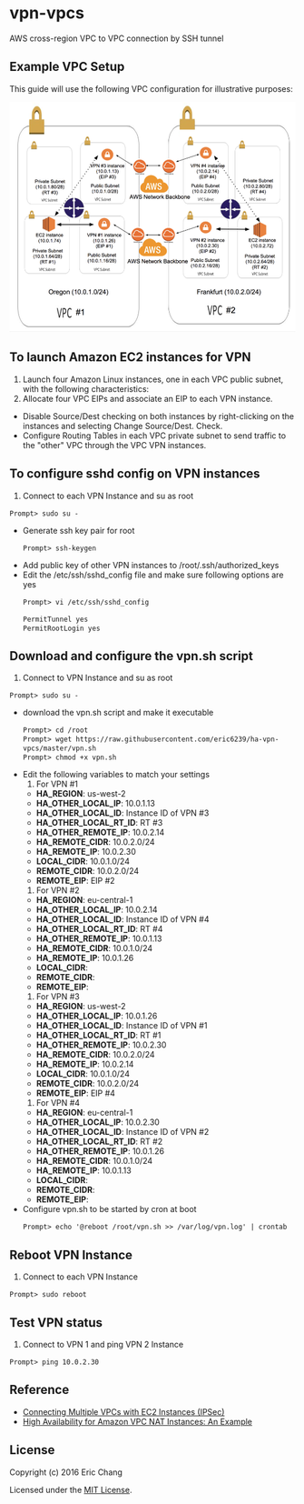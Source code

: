 # vpn-vpcs
AWS cross-region VPC to VPC connection by SSH tunnel

## Example VPC Setup

This guide will use the following VPC configuration for illustrative purposes:

![](fig01.png)


## To launch Amazon EC2 instances for VPN

1. Launch four Amazon Linux instances, one in each VPC public subnet, with the following characteristics:
  1. Allocate four VPC EIPs and associate an EIP to each VPN instance.
* Disable Source/Dest checking on both instances by right-clicking on the instances and selecting Change Source/Dest. Check.  
* Configure Routing Tables in each VPC private subnet to send traffic to the "other" VPC through the VPC VPN instances. 

## To configure sshd config on VPN instances
1. Connect to each VPN Instance and su as root  
  ```  
  Prompt> sudo su -  
  
  ```  
* Generate ssh key pair for root  
  ```  
  Prompt> ssh-keygen  
  
  ```  
* Add public key of other VPN instances to /root/.ssh/authorized_keys
* Edit the /etc/ssh/sshd_config file and make sure following options are yes  
  ```  
  Prompt> vi /etc/ssh/sshd_config  
  
  ```  
  ```  
  PermitTunnel yes  
  PermitRootLogin yes  
  
  ```  

## Download and configure the vpn.sh script
1. Connect to VPN Instance and su as root  
  ```  
  Prompt> sudo su -  
  
  ```  
* download the vpn.sh script and make it executable  
  ```   
  Prompt> cd /root  
  Prompt> wget https://raw.githubusercontent.com/eric6239/ha-vpn-vpcs/master/vpn.sh  
  Prompt> chmod +x vpn.sh
  
  ```
* Edit the following variables to match your settings
  1. For VPN #1
    - **HA_REGION**: us-west-2
    - **HA_OTHER_LOCAL_IP**: 10.0.1.13
    - **HA_OTHER_LOCAL_ID**: Instance ID of VPN #3
    - **HA_OTHER_LOCAL_RT_ID**: RT #3
    - **HA_OTHER_REMOTE_IP**: 10.0.2.14
    - **HA_REMOTE_CIDR**: 10.0.2.0/24
    - **HA_REMOTE_IP**: 10.0.2.30
    - **LOCAL_CIDR**: 10.0.1.0/24
    - **REMOTE_CIDR**: 10.0.2.0/24
    - **REMOTE_EIP**: EIP #2
  1. For VPN #2
    - **HA_REGION**: eu-central-1
    - **HA_OTHER_LOCAL_IP**: 10.0.2.14
    - **HA_OTHER_LOCAL_ID**: Instance ID of VPN #4
    - **HA_OTHER_LOCAL_RT_ID**: RT #4
    - **HA_OTHER_REMOTE_IP**: 10.0.1.13
    - **HA_REMOTE_CIDR**: 10.0.1.0/24
    - **HA_REMOTE_IP**: 10.0.1.26
    - **LOCAL_CIDR**: 
    - **REMOTE_CIDR**: 
    - **REMOTE_EIP**: 
  1. For VPN #3
    - **HA_REGION**: us-west-2
    - **HA_OTHER_LOCAL_IP**: 10.0.1.26
    - **HA_OTHER_LOCAL_ID**: Instance ID of VPN #1
    - **HA_OTHER_LOCAL_RT_ID**: RT #1
    - **HA_OTHER_REMOTE_IP**: 10.0.2.30
    - **HA_REMOTE_CIDR**: 10.0.2.0/24
    - **HA_REMOTE_IP**: 10.0.2.14
    - **LOCAL_CIDR**: 10.0.1.0/24
    - **REMOTE_CIDR**: 10.0.2.0/24
    - **REMOTE_EIP**: EIP #4
  1. For VPN #4
    - **HA_REGION**: eu-central-1
    - **HA_OTHER_LOCAL_IP**: 10.0.2.30
    - **HA_OTHER_LOCAL_ID**: Instance ID of VPN #2
    - **HA_OTHER_LOCAL_RT_ID**: RT #2
    - **HA_OTHER_REMOTE_IP**: 10.0.1.26
    - **HA_REMOTE_CIDR**: 10.0.1.0/24
    - **HA_REMOTE_IP**: 10.0.1.13
    - **LOCAL_CIDR**: 
    - **REMOTE_CIDR**: 
    - **REMOTE_EIP**: 
* Configure vpn.sh to be started by cron at boot  
  ```
  Prompt> echo '@reboot /root/vpn.sh >> /var/log/vpn.log' | crontab
  
  ```

## Reboot VPN Instance
1. Connect to each VPN Instance
  ```  
  Prompt> sudo reboot
  
  ```  

## Test VPN status
1. Connect to VPN 1 and ping VPN 2 Instance
  ```  
  Prompt> ping 10.0.2.30
  
  ```  

## Reference

- <a href="https://aws.amazon.com/articles/5472675506466066" target="_blank">Connecting Multiple VPCs with EC2 Instances (IPSec)</a>
- <a href="https://aws.amazon.com/articles/2781451301784570" target="_blank">High Availability for Amazon VPC NAT Instances: An Example</a>


## License

Copyright (c) 2016 Eric Chang

Licensed under the [MIT License](LICENSE).

